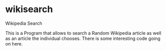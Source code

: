 # wikisearch
Wikipedia Search

This is a Program that allows to search a Random Wikipedia article as well as an article the individual chooses.
There is some interesting code going on here.
